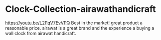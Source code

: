 # Clock-Collection-airawathandicraft
https://youtu.be/L2PqV7EvVPQ  Best in the market! great product a reasonable price. airawat is a great brand and the experience a buying a wall clock from airawat handicraft.
